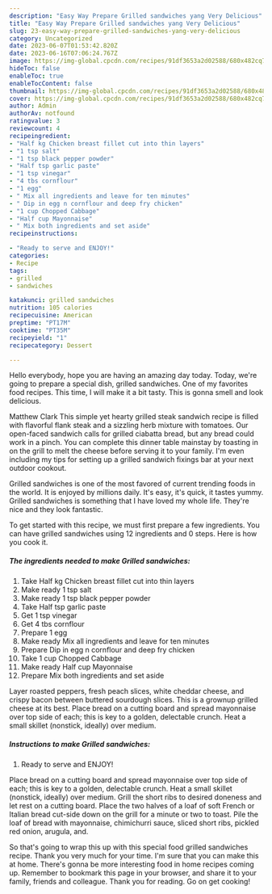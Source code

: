 ```yaml
---
description: "Easy Way Prepare Grilled sandwiches yang Very Delicious"
title: "Easy Way Prepare Grilled sandwiches yang Very Delicious"
slug: 23-easy-way-prepare-grilled-sandwiches-yang-very-delicious
category: Uncategorized
date: 2023-06-07T01:53:42.820Z
date: 2023-06-16T07:06:24.767Z
image: https://img-global.cpcdn.com/recipes/91df3653a2d02588/680x482cq70/grilled-sandwiches-recipe-main-photo.jpg
hideToc: false
enableToc: true
enableTocContent: false
thumbnail: https://img-global.cpcdn.com/recipes/91df3653a2d02588/680x482cq70/grilled-sandwiches-recipe-main-photo.jpg
cover: https://img-global.cpcdn.com/recipes/91df3653a2d02588/680x482cq70/grilled-sandwiches-recipe-main-photo.jpg
author: Admin
authorAv: notfound
ratingvalue: 3
reviewcount: 4
recipeingredient:
- "Half kg Chicken breast fillet cut into thin layers"
- "1 tsp salt"
- "1 tsp black pepper powder"
- "Half tsp garlic paste"
- "1 tsp vinegar"
- "4 tbs cornflour"
- "1 egg"
- " Mix all ingredients and leave for ten minutes"
- " Dip in egg n cornflour and deep fry chicken"
- "1 cup Chopped Cabbage"
- "Half cup Mayonnaise"
- " Mix both ingredients and set aside"
recipeinstructions:

- "Ready to serve and ENJOY!"
categories:
- Recipe
tags:
- grilled
- sandwiches

katakunci: grilled sandwiches 
nutrition: 105 calories
recipecuisine: American
preptime: "PT17M"
cooktime: "PT35M"
recipeyield: "1"
recipecategory: Dessert

---
```



Hello everybody, hope you are having an amazing day today. Today, we're going to prepare a special dish, grilled sandwiches. One of my favorites food recipes. This time, I will make it a bit tasty. This is gonna smell and look delicious.

Matthew Clark This simple yet hearty grilled steak sandwich recipe is filled with flavorful flank steak and a sizzling herb mixture with tomatoes. Our open-faced sandwich calls for grilled ciabatta bread, but any bread could work in a pinch. You can complete this dinner table mainstay by toasting in on the grill to melt the cheese before serving it to your family. I&#39;m even including my tips for setting up a grilled sandwich fixings bar at your next outdoor cookout.

Grilled sandwiches is one of the most favored of current trending foods in the world. It is enjoyed by millions daily. It's easy, it's quick, it tastes yummy. Grilled sandwiches is something that I have loved my whole life. They're nice and they look fantastic.


To get started with this recipe, we must first prepare a few ingredients. You can have grilled sandwiches using 12 ingredients and 0 steps. Here is how you cook it.

<!--inarticleads1-->

##### The ingredients needed to make Grilled sandwiches:

1. Take Half kg Chicken breast fillet cut into thin layers
1. Make ready 1 tsp salt
1. Make ready 1 tsp black pepper powder
1. Take Half tsp garlic paste
1. Get 1 tsp vinegar
1. Get 4 tbs cornflour
1. Prepare 1 egg
1. Make ready  Mix all ingredients and leave for ten minutes
1. Prepare  Dip in egg n cornflour and deep fry chicken
1. Take 1 cup Chopped Cabbage
1. Make ready Half cup Mayonnaise
1. Prepare  Mix both ingredients and set aside


Layer roasted peppers, fresh peach slices, white cheddar cheese, and crispy bacon between buttered sourdough slices. This is a grownup grilled cheese at its best. Place bread on a cutting board and spread mayonnaise over top side of each; this is key to a golden, delectable crunch. Heat a small skillet (nonstick, ideally) over medium. 

<!--inarticleads2-->

##### Instructions to make Grilled sandwiches:


1. Ready to serve and ENJOY!

Place bread on a cutting board and spread mayonnaise over top side of each; this is key to a golden, delectable crunch. Heat a small skillet (nonstick, ideally) over medium. Grill the short ribs to desired doneness and let rest on a cutting board. Place the two halves of a loaf of soft French or Italian bread cut-side down on the grill for a minute or two to toast. Pile the loaf of bread with mayonnaise, chimichurri sauce, sliced short ribs, pickled red onion, arugula, and. 

So that's going to wrap this up with this special food grilled sandwiches recipe. Thank you very much for your time. I'm sure that you can make this at home. There's gonna be more interesting food in home recipes coming up. Remember to bookmark this page in your browser, and share it to your family, friends and colleague. Thank you for reading. Go on get cooking!
